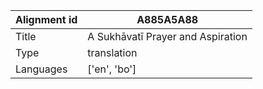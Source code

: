 |Alignment id | A885A5A88
| --- | --- 
|Title | A Sukhāvatī Prayer and Aspiration 
|Type | translation
|Languages | ['en', 'bo']